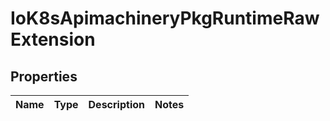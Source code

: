 
# IoK8sApimachineryPkgRuntimeRawExtension

## Properties
Name | Type | Description | Notes
------------ | ------------- | ------------- | -------------



